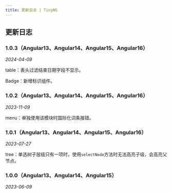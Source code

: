 ```yaml
---
title: 更新日志 | TinyNG
---
```


## 更新日志
### 1.0.3（Angular13、Angular14、Angular15、Angular16）

*2024-04-09*

table：表头过滤结束日期字段不显示。

Badge：新增标识组件。

### 1.0.2（Angular13、Angular14、Angular15、Angular16）

*2023-11-09*

menu：单独使用该模块时国际化词条报错。

### 1.0.1（Angular13、Angular14、Angular15、Angular16）

*2023-07-27*

tree：单选树子层级只有一项时，使用`selectNode`方法时无法高亮子级，会高亮父节点。

### 1.0.0（Angular13、Angular14、Angular15）

*2023-06-09*
